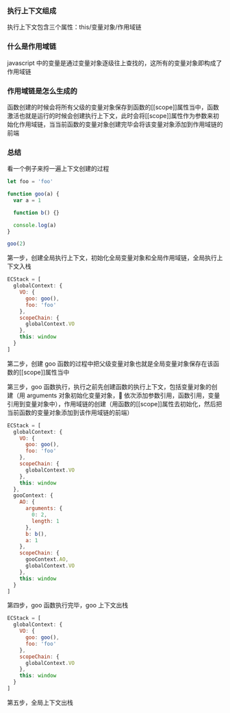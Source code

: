 ### 执行上下文组成

执行上下文包含三个属性：this/变量对象/作用域链

### 什么是作用域链

javascript 中的变量是通过变量对象逐级往上查找的，这所有的变量对象即构成了作用域链

### 作用域链是怎么生成的

函数创建的时候会将所有父级的变量对象保存到函数的[[scope]]属性当中，函数激活也就是运行的时候会创建执行上下文，此时会将[[scope]]属性作为参数来初始化作用域链，当当前函数的变量对象创建完毕会将该变量对象添加到作用域链的前端

### 总结

看一个例子来捋一遍上下文创建的过程

```js
let foo = 'foo'

function goo(a) {
  var a = 1

  function b() {}

  console.log(a)
}

goo(2)
```

第一步，创建全局执行上下文，初始化全局变量对象和全局作用域链，全局执行上下文入栈

```js
ECStack = [
  globalContext: {
    VO: {
      goo: goo(),
      foo: 'foo'
    },
    scopeChain: {
      globalContext.VO
    },
    this: window
  }
]
```

第二步，创建 goo 函数的过程中把父级变量对象也就是全局变量对象保存在该函数的[[scope]]属性当中

第三步，goo 函数执行，执行之前先创建函数的执行上下文，包括变量对象的创建（用 arguments 对象初始化变量对象， 依次添加参数引用，函数引用，变量引用到变量对象中），作用域链的创建（用函数的[[scope]]属性去初始化，然后把当前函数的变量对象添加到该作用域链的前端）

```js
ECStack = [
  globalContext: {
    VO: {
      goo: goo(),
      foo: 'foo'
    },
    scopeChain: {
      globalContext.VO
    },
    this: window
  },
  gooContext: {
    AO: {
      arguments: {
        0: 2,
        length: 1
      },
      b: b(),
      a: 1
    },
    scopeChain: {
      gooContext.AO,
      globalContext.VO
    },
    this: window
  }
]
```

第四步，goo 函数执行完毕，goo 上下文出栈

```js
ECStack = [
  globalContext: {
    VO: {
      goo: goo(),
      foo: 'foo'
    },
    scopeChain: {
      globalContext.VO
    },
    this: window
  }
]
```

第五步，全局上下文出栈
